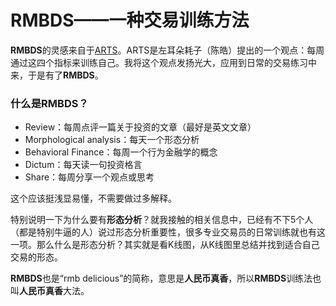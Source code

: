 # RMBDS——一种交易训练方法

**RMBDS**的灵感来自于[ARTS](https://github.com/byte-stream/ARTS)。ARTS是左耳朵耗子（陈皓）提出的一个观点：每周通过这四个指标来训练自己。我将这个观点发扬光大，应用到日常的交易练习中来，于是有了**RMBDS**。

### 什么是RMBDS？
* Review：每周点评一篇关于投资的文章（最好是英文文章）
* Morphological analysis：每天一个形态分析
* Behavioral Finance：每周一个行为金融学的概念
* Dictum：每天读一句投资格言
* Share：每周分享一个观点或思考

这个应该挺浅显易懂，不需要做过多解释。

特别说明一下为什么要有**形态分析**？就我接触的相关信息中，已经有不下5个人（都是特别牛逼的人）说过形态分析重要性，很多专业交易员的日常训练就也有这一项。那么什么是形态分析？其实就是看K线图，从K线图里总结并找到适合自己交易的形态。

**RMBDS**也是“rmb delicious”的简称，意思是**人民币真香**，所以**RMBDS**训练法也叫**人民币真香**大法。
